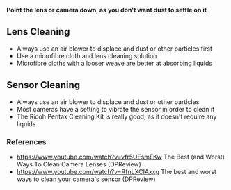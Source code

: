 **Point the lens or camera down, as you don't want dust to settle on it**

## Lens Cleaning

- Always use an air blower to displace and dust or other particles first
- Use a microfibre cloth and lens cleaning solution
- Microfibre cloths with a looser weave are better at absorbing liquids

## Sensor Cleaning

- Always use an air blower to displace and dust or other particles
- Most cameras have a setting to vibrate the sensor in order to clean it
- The Ricoh Pentax Cleaning Kit is really good, as it doesn't require any liquids


### References

- https://www.youtube.com/watch?v=vfr5UFsmEKw The Best (and Worst) Ways To Clean Camera Lenses (DPReview)
- https://www.youtube.com/watch?v=RfnLXCIAxxg The best and worst ways to clean your camera's sensor (DPReview)